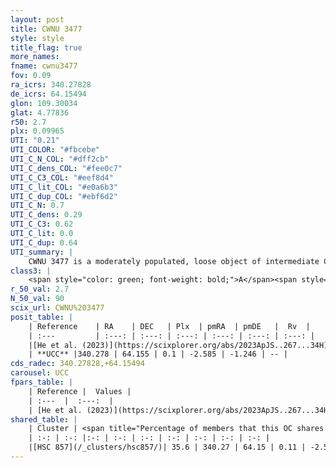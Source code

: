 ```yaml
---
layout: post
title: CWNU 3477
style: style
title_flag: true
more_names: 
fname: cwnu3477
fov: 0.09
ra_icrs: 340.27828
de_icrs: 64.15494
glon: 109.30034
glat: 4.77836
r50: 2.7
plx: 0.09965
UTI: "0.21"
UTI_COLOR: "#fbcebe"
UTI_C_N_COL: "#dff2cb"
UTI_C_dens_COL: "#fee0c7"
UTI_C_C3_COL: "#eef8d4"
UTI_C_lit_COL: "#e0a6b3"
UTI_C_dup_COL: "#ebf6d2"
UTI_C_N: 0.7
UTI_C_dens: 0.29
UTI_C_C3: 0.62
UTI_C_lit: 0.0
UTI_C_dup: 0.64
UTI_summary: |
    CWNU 3477 is a moderately populated, loose object of intermediate C3 quality. It was recently reported in the literature.<br><br>This is likely a unique object, which shares a moderate percentage of members with at least one previously reported entry.
class3: |
    <span style="color: green; font-weight: bold;">A</span><span style="color: red; font-weight: bold;">C</span>
r_50_val: 2.7
N_50_val: 90
scix_url: CWNU%203477
posit_table: |
    | Reference    | RA    | DEC   | Plx  | pmRA  | pmDE   |  Rv  |
    | :---         | :---: | :---: | :---: | :---: | :---: | :---: |
    |[He et al. (2023)](https://scixplorer.org/abs/2023ApJS..267...34H) | 340.27 | 64.15 | 0.1 | -2.6 | -1.259 | -- |
    | **UCC** |340.278 | 64.155 | 0.1 | -2.585 | -1.246 | -- | 
cds_radec: 340.27828,+64.15494
carousel: UCC
fpars_table: |
    | Reference |  Values |
    | :---  |  :---:  |
    | [He et al. (2023)](https://scixplorer.org/abs/2023ApJS..267...34H) | `A0=3.0, m-M=14.75, logA=7.0` |
shared_table: |
    | Cluster | <span title="Percentage of members that this OC shares with the ones listed">%</span>   | RA   | DEC   | Plx   | pmRA  | pmDE  | Rv | UTI |
    | :-: | :-: |:-: | :-: | :-: | :-: | :-: | :-: | :-: |
    |[HSC 857](/_clusters/hsc857/)| 35.6 | 340.27 | 64.15 | 0.11 | -2.59 | -1.24 | -- |0.39 |
---
```

